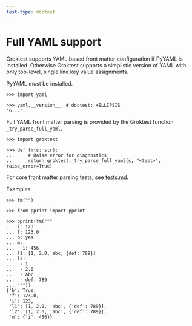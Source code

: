 ```yaml
---
test-type: doctest
---
```


# Full YAML support

Groktest supports YAML based front matter configuration if PyYAML is
installed. Otherwise Groktest supports a simplistic version of YAML with
only top-level, single line key value assignments.

PyYAML must be installed.

    >>> import yaml

    >>> yaml.__version__  # doctest: +ELLIPSIS
    '6...'

Full YAML front matter parsing is provided by the Groktest function
`_try_parse_full_yaml`.

    >>> import groktest

    >>> def fm(s: str):
    ...     # Raise error for diagnostics
    ...     return groktest._try_parse_full_yaml(s, "<test>", raise_error=True)

For core front matter parsing tests, see [tests.md](tests.md).

Examples:

    >>> fm("")

    >>> from pprint import pprint

    >>> pprint(fm("""
    ... i: 123
    ... f: 123.0
    ... b: yes
    ... m:
    ...   i: 456
    ... l1: [1, 2.0, abc, {def: 789}]
    ... l2:
    ...  - 1
    ...  - 2.0
    ...  - abc
    ...  - def: 789
    ... """))
    {'b': True,
     'f': 123.0,
     'i': 123,
     'l1': [1, 2.0, 'abc', {'def': 789}],
     'l2': [1, 2.0, 'abc', {'def': 789}],
     'm': {'i': 456}}
